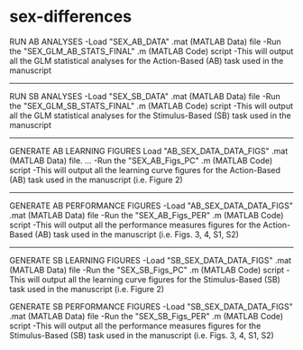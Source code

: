 # sex-differences

RUN AB ANALYSES
-Load "SEX_AB_DATA" .mat (MATLAB Data) file
-Run the "SEX_GLM_AB_STATS_FINAL" .m (MATLAB Code) script 
-This will output all the GLM statistical analyses for the Action-Based (AB) task used in the manuscript

-----
RUN SB ANALYSES
-Load "SEX_SB_DATA" .mat (MATLAB Data) file 
-Run the "SEX_GLM_SB_STATS_FINAL" .m (MATLAB Code) script 
-This will output all the GLM statistical analyses for the Stimulus-Based (SB) task used in the manuscript

----
GENERATE AB LEARNING FIGURES 
Load "AB_SEX_DATA_DATA_FIGS" .mat (MATLAB Data) file. ...
-Run the "SEX_AB_Figs_PC" .m (MATLAB Code) script 
-This will output all the learning curve figures for the Action-Based (AB) task used in the manuscript (i.e. Figure 2)

----
GENERATE AB PERFORMANCE FIGURES 
-Load "AB_SEX_DATA_DATA_FIGS" .mat (MATLAB Data) file 
-Run the "SEX_AB_Figs_PER" .m (MATLAB Code) script 
-This will output all the performance measures figures for the Action-Based (AB) task used in the manuscript (i.e. Figs. 3, 4, S1, S2)

----
GENERATE SB LEARNING FIGURES 
-Load "SB_SEX_DATA_DATA_FIGS" .mat (MATLAB Data) file 
-Run the "SEX_SB_Figs_PC" .m (MATLAB Code) script 
-This will output all the learning curve figures for the Stimulus-Based (SB) task used in the manuscript (i.e. Figure 2)

GENERATE SB PERFORMANCE FIGURES 
-Load "SB_SEX_DATA_DATA_FIGS" .mat (MATLAB Data) file 
-Run the "SEX_SB_Figs_PER" .m (MATLAB Code) script 
-This will output all the performance measures figures for the Stimulus-Based (SB) task used in the manuscript (i.e. Figs. 3, 4, S1, S2)
